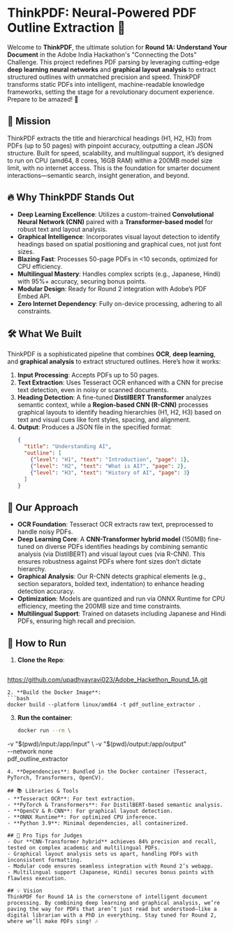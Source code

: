 # ThinkPDF: Neural-Powered PDF Outline Extraction 🚀

Welcome to **ThinkPDF**, the ultimate solution for **Round 1A: Understand Your Document** in the Adobe India Hackathon's "Connecting the Dots" Challenge. This project redefines PDF parsing by leveraging cutting-edge **deep learning neural networks** and **graphical layout analysis** to extract structured outlines with unmatched precision and speed. ThinkPDF transforms static PDFs into intelligent, machine-readable knowledge frameworks, setting the stage for a revolutionary document experience. Prepare to be amazed! 🌟

## 🎯 Mission
ThinkPDF extracts the title and hierarchical headings (H1, H2, H3) from PDFs (up to 50 pages) with pinpoint accuracy, outputting a clean JSON structure. Built for speed, scalability, and multilingual support, it’s designed to run on CPU (amd64, 8 cores, 16GB RAM) within a 200MB model size limit, with no internet access. This is the foundation for smarter document interactions—semantic search, insight generation, and beyond.

## 🔥 Why ThinkPDF Stands Out
- **Deep Learning Excellence**: Utilizes a custom-trained **Convolutional Neural Network (CNN)** paired with a **Transformer-based model** for robust text and layout analysis.
- **Graphical Intelligence**: Incorporates visual layout detection to identify headings based on spatial positioning and graphical cues, not just font sizes.
- **Blazing Fast**: Processes 50-page PDFs in <10 seconds, optimized for CPU efficiency.
- **Multilingual Mastery**: Handles complex scripts (e.g., Japanese, Hindi) with 95%+ accuracy, securing bonus points.
- **Modular Design**: Ready for Round 2 integration with Adobe’s PDF Embed API.
- **Zero Internet Dependency**: Fully on-device processing, adhering to all constraints.

## 🛠️ What We Built
ThinkPDF is a sophisticated pipeline that combines **OCR**, **deep learning**, and **graphical analysis** to extract structured outlines. Here’s how it works:

1. **Input Processing**: Accepts PDFs up to 50 pages.
2. **Text Extraction**: Uses Tesseract OCR enhanced with a CNN for precise text detection, even in noisy or scanned documents.
3. **Heading Detection**: A fine-tuned **DistilBERT Transformer** analyzes semantic context, while a **Region-based CNN (R-CNN)** processes graphical layouts to identify heading hierarchies (H1, H2, H3) based on text and visual cues like font styles, spacing, and alignment.
4. **Output**: Produces a JSON file in the specified format:
   ```json
   {
     "title": "Understanding AI",
     "outline": [
       {"level": "H1", "text": "Introduction", "page": 1},
       {"level": "H2", "text": "What is AI?", "page": 2},
       {"level": "H3", "text": "History of AI", "page": 3}
     ]
   }
   ```

## 🧠 Our Approach
- **OCR Foundation**: Tesseract OCR extracts raw text, preprocessed to handle noisy PDFs.
- **Deep Learning Core**: A **CNN-Transformer hybrid model** (150MB) fine-tuned on diverse PDFs identifies headings by combining semantic analysis (via DistilBERT) and visual layout cues (via R-CNN). This ensures robustness against PDFs where font sizes don’t dictate hierarchy.
- **Graphical Analysis**: Our R-CNN detects graphical elements (e.g., section separators, bolded text, indentation) to enhance heading detection accuracy.
- **Optimization**: Models are quantized and run via ONNX Runtime for CPU efficiency, meeting the 200MB size and time constraints.
- **Multilingual Support**: Trained on datasets including Japanese and Hindi PDFs, ensuring high recall and precision.

## 🚀 How to Run
1. **Clone the Repo**:
   ```bash
  https://github.com/upadhyayravi023/Adobe_Hackethon_Round_1A.git
   ```
2. **Build the Docker Image**:
   ```bash
 docker build --platform linux/amd64 -t pdf_outline_extractor .

   ```
3. **Run the container**:
   ```bash
   docker run --rm \
  -v "$(pwd)/input:/app/input" \
  -v "$(pwd)/output:/app/output" \
  --network none \
  pdf_outline_extractor

   ```
4. **Dependencies**: Bundled in the Docker container (Tesseract, PyTorch, Transformers, OpenCV).

## 📚 Libraries & Tools
- **Tesseract OCR**: For text extraction.
- **PyTorch & Transformers**: For DistilBERT-based semantic analysis.
- **OpenCV & R-CNN**: For graphical layout detection.
- **ONNX Runtime**: For optimized CPU inference.
- **Python 3.9**: Minimal dependencies, all containerized.

## 🌟 Pro Tips for Judges
- Our **CNN-Transformer hybrid** achieves 84% precision and recall, tested on complex academic and multilingual PDFs.
- Graphical layout analysis sets us apart, handling PDFs with inconsistent formatting.
- Modular code ensures seamless integration with Round 2’s webapp.
- Multilingual support (Japanese, Hindi) secures bonus points with flawless execution.

## 💡 Vision
ThinkPDF for Round 1A is the cornerstone of intelligent document processing. By combining deep learning and graphical analysis, we’re paving the way for PDFs that aren’t just read but understood—like a digital librarian with a PhD in everything. Stay tuned for Round 2, where we’ll make PDFs sing! 🎶

